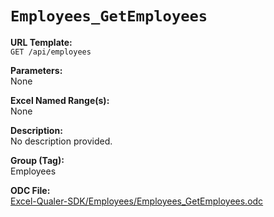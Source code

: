 # `Employees_GetEmployees`

**URL Template:**  
`GET /api/employees`

**Parameters:**  
None

**Excel Named Range(s):**  
None

**Description:**  
No description provided.

**Group (Tag):**  
Employees

**ODC File:**  
[Excel-Qualer-SDK/Employees/Employees_GetEmployees.odc](https://github.com/Johnson-Gage-Inspection-Inc/qualer-sdk-odc/blob/main/Excel-Qualer-SDK/Employees/Employees_GetEmployees.odc)

